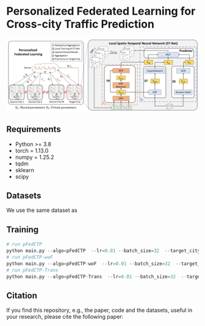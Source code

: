 # Personalized Federated Learning for Cross-city Traffic Prediction 
  <img src="pFedCTP.png">

## Requirements
  
- Python >= 3.8  
- torch = 1.13.0
- numpy = 1.25.2
- tqdm
- sklearn
- scipy
  
## Datasets  
  
We use the same dataset as 
  
## Training  
  ```python
# run pFedCTP 
python main.py --algo=pFedCTP  --lr=0.01 --batch_size=32  --target_city=shenzhen --num_rounds=90  --gcn_layers=1
# run pFedCTP-woF
python main.py --algo=pFedCTP-woF  --lr=0.01 --batch_size=32  --target_city=shenzhen --num_rounds=90  --local_epochs=150 --gcn_layers=1
# run pFedCTP-Trans
python main.py --algo=pFedCTP-Trans  --lr=0.01 --batch_size=32  --target_city=shenzhen --num_rounds=90  --target_epochs=50 --local_epochs=150 --gcn_layers=1
   ```
  
## Citation  
  If you find this repository, e.g., the paper, code and the datasets, useful in your research, please cite the following paper:
